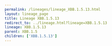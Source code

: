```yaml
---
permalink: /lineages/lineage_XBB.1.5.13.html
layout: lineage_page
title: Lineage XBB.1.5.13
redirect_to: ../lineage.html?lineage=XBB.1.5.13
lineage: XBB.1.5.13
parent: XBB.1.5
children: ['XBB.1.5.13']
---
```

